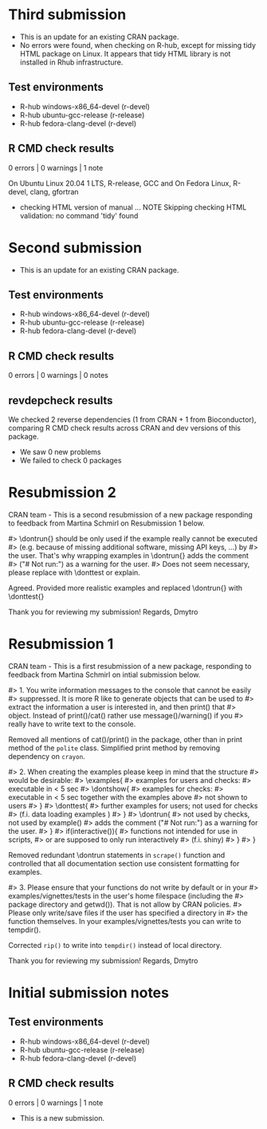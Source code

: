 # Third submission

* This is an update for an existing CRAN package.
* No errors were found, when checking  on R-hub, except for missing tidy HTML package on Linux. It appears that tidy HTML library is not installed in Rhub infrastructure.

## Test environments
- R-hub windows-x86_64-devel (r-devel)
- R-hub ubuntu-gcc-release (r-release)
- R-hub fedora-clang-devel (r-devel)

## R CMD check results

0 errors | 0 warnings | 1 note

On Ubuntu Linux 20.04 1 LTS, R-release, GCC and
On Fedora Linux, R-devel, clang, gfortran

* checking HTML version of manual ... NOTE
Skipping checking HTML validation: no command 'tidy' found


# Second submission

* This is an update for an existing CRAN package.

## Test environments
- R-hub windows-x86_64-devel (r-devel)
- R-hub ubuntu-gcc-release (r-release)
- R-hub fedora-clang-devel (r-devel)

## R CMD check results

0 errors | 0 warnings | 0 notes

## revdepcheck results

We checked 2 reverse dependencies (1 from CRAN + 1 from Bioconductor), comparing R CMD check results across CRAN and dev versions of this package.

 * We saw 0 new problems
 * We failed to check 0 packages

# Resubmission 2
CRAN team - 
This is a second resubmission of a new package responding to feedback from Martina Schmirl on Resubmission 1 below.

#> \dontrun{} should be only used if the example really cannot be executed
#> (e.g. because of missing additional software, missing API keys, ...) by
#> the user. That's why wrapping examples in \dontrun{} adds the comment
#> ("# Not run:") as a warning for the user.
#> Does not seem necessary, please replace with \donttest or explain. 

Agreed. Provided more realistic examples and replaced \dontrun{} with \donttest{}

Thank you for reviewing my submission!
Regards,
Dmytro

# Resubmission 1

CRAN team -
This is a first resubmission of a new package, responding to feedback from Martina Schmirl on intial submission below.

#> 1. You write information messages to the console that cannot be easily
#> suppressed. It is more R like to generate objects that can be used to
#> extract the information a user is interested in, and then print() that
#> object. Instead of print()/cat() rather use message()/warning() if you
#> really have to write text to the console.

Removed all mentions of cat()/print() in the package, other than in print method 
of the `polite` class. Simplified print method by removing dependency on `crayon`.

#> 2. When creating the examples please keep in mind that the structure
#> would be desirable:
#> \examples{
#>     examples for users and checks:
#>     executable in < 5 sec
#>     \dontshow{
#>         examples for checks:
#>         executable in < 5 sec together with the examples above
#>         not shown to users
#>     }
#>     \donttest{
#>         further examples for users; not used for checks
#>         (f.i. data loading examples )
#>     }
#>     \dontrun{
#>         not used by checks, not used by example()
#>         adds the comment ("# Not run:") as a warning for the user.
#>     }
#>     if(interactive()){
#>         functions not intended for use in scripts,
#>         or are supposed to only run interactively
#>         (f.i. shiny)
#>     }
#> }

Removed redundant  \dontrun statements in `scrape()` function and controlled that all 
documentation section use consistent formatting for examples.

#> 3. Please ensure that your functions do not write by default or in your
#> examples/vignettes/tests in the user's home filespace (including the
#> package directory and getwd()). That is not allow by CRAN policies.
#> Please only write/save files if the user has specified a directory in
#> the function themselves. In your examples/vignettes/tests you can write to tempdir().

Corrected `rip()` to write into `tempdir()` instead of local directory.

Thank you for reviewing my submission!
Regards,
Dmytro

# Initial submission notes

## Test environments
- R-hub windows-x86_64-devel (r-devel)
- R-hub ubuntu-gcc-release (r-release)
- R-hub fedora-clang-devel (r-devel)

## R CMD check results

0 errors | 0 warnings | 1 note

* This is a new submission.
